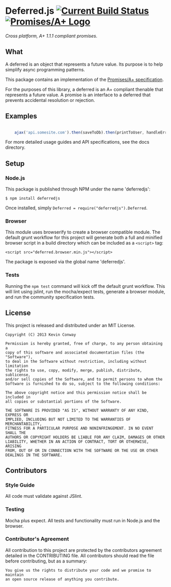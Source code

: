 # Deferred.js  [![Current Build Status](https://travis-ci.org/kevinconway/Deferred.js.png?branch=master)](https://travis-ci.org/kevinconway/Deferred.js) [![Promises/A+ Logo](http://promises-aplus.github.com/promises-spec/assets/logo-small.png)](http://promises-aplus.github.com/promises-spec)

*Cross platform, A+ 1.1.1 compliant promises.*

## What

A deferred is an object that represents a future value. Its purpose is to help
simplify async programming patterns.

This package contains an implementation of the [Promises/A+ specification][].

For the purposes of this library, a deferred is an A+ compliant thenable
that represents a future value. A promise is an interface to a deferred that
prevents accidental resolution or rejection.

## Examples

```javascript

    ajax('api.somesite.com').then(saveToDb).then(printToUser, handleError)

```

For more detailed usage guides and API specifications, see the docs directory.

## Setup

### Node.js

This package is published through NPM under the name 'deferredjs':

    $ npm install deferredjs

Once installed, simply ```Deferred = require("deferredjs").Deferred```.

### Browser

This module uses browserify to create a browser compatible module. The default
grunt workflow for this project will generate both a full and minified browser
script in a build directory which can be included as a ```<script>``` tag:

    <script src="deferred.browser.min.js"></script>

The package is exposed via the global name 'deferredjs'.

### Tests

Running the `npm test` command will kick off the default grunt workflow. This
will lint using jslint, run the mocha/expect tests, generate a browser module,
and run the community specification tests.

## License

This project is released and distributed under an MIT License.

    Copyright (C) 2013 Kevin Conway

    Permission is hereby granted, free of charge, to any person obtaining a
    copy of this software and associated documentation files (the "Software"),
    to deal in the Software without restriction, including without limitation
    the rights to use, copy, modify, merge, publish, distribute, sublicense,
    and/or sell copies of the Software, and to permit persons to whom the
    Software is furnished to do so, subject to the following conditions:

    The above copyright notice and this permission notice shall be included in
    all copies or substantial portions of the Software.

    THE SOFTWARE IS PROVIDED "AS IS", WITHOUT WARRANTY OF ANY KIND, EXPRESS OR
    IMPLIED, INCLUDING BUT NOT LIMITED TO THE WARRANTIES OF MERCHANTABILITY,
    FITNESS FOR A PARTICULAR PURPOSE AND NONINFRINGEMENT. IN NO EVENT SHALL THE
    AUTHORS OR COPYRIGHT HOLDERS BE LIABLE FOR ANY CLAIM, DAMAGES OR OTHER
    LIABILITY, WHETHER IN AN ACTION OF CONTRACT, TORT OR OTHERWISE, ARISING
    FROM, OUT OF OR IN CONNECTION WITH THE SOFTWARE OR THE USE OR OTHER
    DEALINGS IN THE SOFTWARE.

## Contributors

### Style Guide

All code must validate against JSlint.

### Testing

Mocha plus expect. All tests and functionality must run in Node.js and the
browser.

### Contributor's Agreement

All contribution to this project are protected by the contributors agreement
detailed in the CONTRIBUTING file. All contributors should read the file before
contributing, but as a summary:

    You give us the rights to distribute your code and we promise to maintain
    an open source release of anything you contribute.


[Promises/A+ specification]: <https://github.com/promises-aplus/promises-spec>